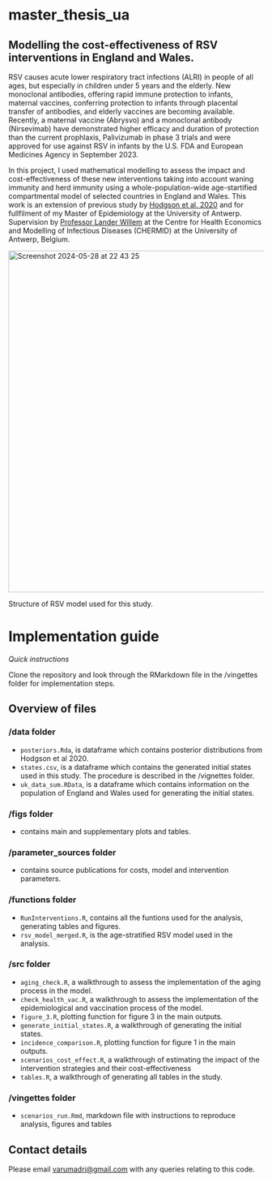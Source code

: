 # master_thesis_ua
## Modelling the cost-effectiveness of RSV interventions in England and Wales. 
RSV causes acute lower respiratory tract infections (ALRI) in people of all ages, but especially in children under 5 years and the elderly. New monoclonal antibodies, offering rapid immune protection to infants, maternal vaccines, conferring protection to infants through placental transfer of antibodies, and elderly vaccines are becoming available. Recently, a maternal vaccine (Abrysvo) and a monoclonal antibody (Nirsevimab) have demonstrated higher efficacy and duration of protection than the current prophlaxis, Palivizumab in phase 3 trials and were approved for use against RSV in infants by the U.S. FDA and European Medicines Agency in September 2023. 

In this project, I used mathematical modelling to assess the impact and cost-effectiveness of these new interventions taking into account waning immunity and herd immunity using a whole-population-wide age-startified compartmental model of selected countries in England and Wales. This work is an extension of previous study by [Hodgson et al. 2020](https://bmcmedicine.biomedcentral.com/articles/10.1186/s12916-020-01802-8) and for fullfilment of my Master of Epidemiology at the University of Antwerp. Supervision by [Professor Lander Willem](https://www.uantwerpen.be/en/staff/lander-willem/) at the Centre for Health Economics and Modelling of Infectious Diseases (CHERMID) at the University of Antwerp, Belgium. 

<img width="674" alt="Screenshot 2024-05-28 at 22 43 25" src="https://github.com/arumadri/master_thesis_ua/assets/42062974/a457afba-0d56-4b40-8a76-474e256af441">

Structure of RSV model used for this study. 

# Implementation guide 
*Quick instructions*

Clone the repository and look through the RMarkdown file in the /vingettes folder for implementation steps.

## Overview of files 
### /data folder 
+ `posteriors.Rda`, is dataframe which contains posterior distributions from Hodgson et al 2020.
+ `states.csv`, is a dataframe which contains the generated initial states used in this study. The procedure is described in the /vignettes folder.
+ `uk_data_sum.RData`, is a dataframe which contains information on the population of England and Wales used for generating the initial states.

### /figs folder 
+ contains main and supplementary plots and tables.

### /parameter_sources folder
+ contains source publications for costs, model and intervention parameters.

### /functions folder 
+ `RunInterventions.R`, contains all the funtions used for the analysis, generating tables and figures.
+ `rsv_model_merged.R`, is the age-stratified RSV model used in the analysis.

### /src folder 
+ `aging_check.R`, a walkthrough to assess the implementation of the aging process in the model.
+ `check_health_vac.R`, a walkthrough to assess the implementation of the epidemiological and vaccination process of the model.
+ `figure_3.R`, plotting function for figure 3 in the main outputs.
+ `generate_initial_states.R`, a walkthrough of generating the initial states.
+ `incidence_comparison.R`, plotting function for figure 1 in the main outputs.
+ `scenarios_cost_effect.R`, a walkthrough of estimating the impact of the intervention strategies and their cost-effectiveness
+ `tables.R`, a walkthrough of generating all tables in the study.

### /vingettes folder
+ `scenarios_run.Rmd`, markdown file with instructions to reproduce analysis, figures and tables

## Contact details 
Please email [varumadri@gmail.com](mailto:varumadri@gmail.com) with any queries relating to this code.
